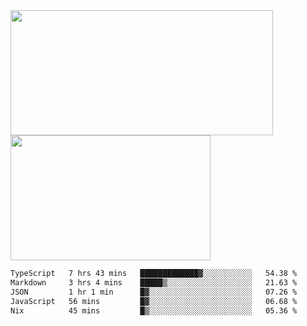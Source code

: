 <a href="https://github.com/anuraghazra/github-readme-stats">
  <img height=200 width=420 align="center" src="https://github-readme-stats.vercel.app/api?username=airRnot1106&hide_title=true&show_icons=true&rank_icon=github" />
</a>
<a href="https://github.com/anuraghazra/convoychat">
  <img height=200 width=320 align="center" src="https://github-readme-stats.vercel.app/api/top-langs/?username=airRnot1106&hide_title=true&layout=compact&hide=html,css" />
</a>

<!--START_SECTION:waka-->

```txt
TypeScript   7 hrs 43 mins   █████████████▓░░░░░░░░░░░   54.38 %
Markdown     3 hrs 4 mins    █████▒░░░░░░░░░░░░░░░░░░░   21.63 %
JSON         1 hr 1 min      █▓░░░░░░░░░░░░░░░░░░░░░░░   07.26 %
JavaScript   56 mins         █▓░░░░░░░░░░░░░░░░░░░░░░░   06.68 %
Nix          45 mins         █▒░░░░░░░░░░░░░░░░░░░░░░░   05.36 %
```

<!--END_SECTION:waka-->
